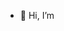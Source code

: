 - 👋 Hi, I’m 

<!---
Irfanirfa/Irfanirfa is a ✨ special ✨ repository because its `README.md` (this file) appears on your GitHub profile.
You can click the Preview link to take a look at your changes.
--->
